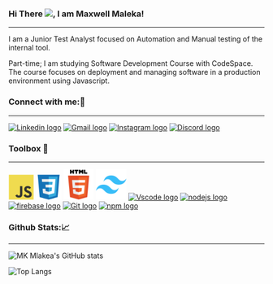 ### Hi There <a href="#"><img src="https://github.com/MartinHeinz/MartinHeinz/blob/master/wave.gif" width="30px" /></a>, I am Maxwell Maleka!


***
I am a Junior Test Analyst focused on Automation and Manual testing of the internal tool.

Part-time; I am studying Software Development Course with CodeSpace. The course focuses on deployment and managing software in a production environment using Javascript.


### Connect with me:🤝
***
<a href="https://www.linkedin.com/in/mmaleka/"><img src="https://cdn.worldvectorlogo.com/logos/linkedin-icon-3.svg" alt="Linkedin logo" width="50" height="50"></a> <a href="mailto: maxwellkagiso@gmail.com"><img src="https://cdn.worldvectorlogo.com/logos/gmail-icon-2.svg" alt="Gmail logo" width="50" height="50"></a> <a href="https://www.instagram.com/maxwellkagiso/"><img src="https://cdn.worldvectorlogo.com/logos/instagram-2016-6.svg" alt="Instagram logo" width="50" height="50"></a> <a href="https://discord.com/users/1095232143627661382"><img src="https://cdn.worldvectorlogo.com/logos/discord-6.svg" alt="Discord logo" width="50" height="50"></a>


### Toolbox 🧰
***

<a href="#"><img src="https://github.com/devicons/devicon/blob/master/icons/javascript/javascript-original.svg" alt="JavaScript logo" width="50" height="50" /></a> <a href="#"><img src="https://github.com/devicons/devicon/blob/master/icons/css3/css3-original.svg" alt="CSS logo" width="50" height="50" /></a> <a href="#"><img src="https://github.com/devicons/devicon/blob/master/icons/html5/html5-original-wordmark.svg" alt="HTML logo" width="60" height="60" /></a> <a href="#"><img src="https://github.com/devicons/devicon/blob/master/icons/tailwindcss/tailwindcss-original.svg" alt="Tailwind logo" width="60" height="60" /></a>
<a href="#"><img src="https://cdn.worldvectorlogo.com/logos/visual-studio-code-1.svg" alt="Vscode logo" width="50" height="50" /></a> <a href="#"><img src="https://cdn.worldvectorlogo.com/logos/nodejs.svg" alt="nodejs logo" width="70" height="30" /></a> <a href="#"><img src="https://cdn.worldvectorlogo.com/logos/firebase-1.svg" alt="firebase logo" width="50" height="50" /></a> <a href="#"><img src="https://cdn.worldvectorlogo.com/logos/git.svg" alt="Git logo" width="70" height="30" /></a> <a href="#"><img src="https://cdn.worldvectorlogo.com/logos/npm.svg" alt="npm logo" width="70" height="30" /></a>


### Github Stats:📈
***
![MK Mlakea's GitHub stats](https://github-readme-stats.vercel.app/api?username=MKMaleka)

![Top Langs](https://github-readme-stats.vercel.app/api/top-langs/?username=MKMaleka&layout=donut)
